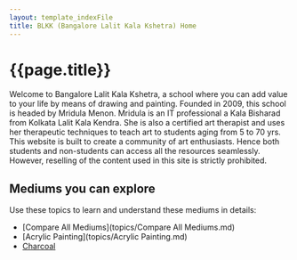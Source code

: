 ```yaml
---
layout: template_indexFile
title: BLKK (Bangalore Lalit Kala Kshetra) Home
---
```


# {{page.title}}

Welcome to Bangalore Lalit Kala Kshetra, a school where you can add value to your life by means of drawing and painting. Founded in 2009, this school is headed by Mridula Menon. Mridula is an IT professional a Kala Bisharad from Kolkata Lalit Kala Kendra. She is also a certified art therapist and uses her therapeutic techniques to teach art to students aging from 5 to 70 yrs. This website is built to create a community of art enthusiasts. Hence both students and non-students can access all the resources seamlessly. However, reselling of the content used in this site is strictly prohibited.

## Mediums you can explore

Use these topics to learn and understand these mediums in details:
-  [Compare All Mediums](topics/Compare All Mediums.md)
-  [Acrylic Painting](topics/Acrylic Painting.md)
-  [Charcoal](topics/Charcoal.md)

